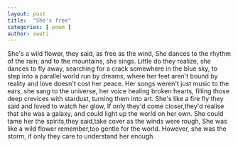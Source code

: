 ```yaml
---
layout: post
title:  "She's free"
categories: [ poem ]
author: swati 
---
```

She's a wild flower, they said, as free as the wind,
She dances to the rhythm of the rain,
and to the mountains, she sings.
Little do they realize, she dances to fly away,
searching for a crack somewhere in the blue sky,
to step into a parallel world run by dreams,
where her feet aren't bound by reality and
love doesn't cost her peace.
Her songs weren't just music to the ears,
she sang to the universe,
her voice healing broken hearts,
filling those deep crevices with stardust,
turning them into art.
She's like a fire fly they said
and loved to watch her glow,
If only they'd come closer,they'd realise that she was a galaxy,
and could light up the world on her own.
She could tame her the spirits,they said,take cover as the winds
were rough,
She was like a wild flower remember,too gentle for the world.
However, she was the storm,
if only they care to understand her enough. 

